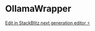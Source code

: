# OllamaWrapper

[Edit in StackBlitz next generation editor ⚡️](https://stackblitz.com/~/github.com/DeathSurfing/OllamaWrapper)
